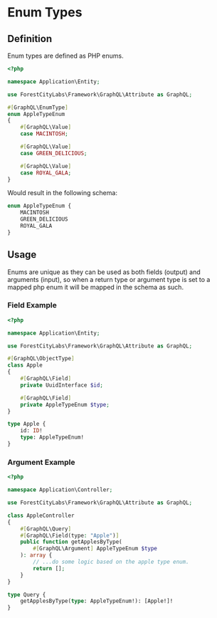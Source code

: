 Enum Types
==========

Definition
----------

Enum types are defined as PHP enums.

```php title="src/Entity/AppleTypeEnum.php"
<?php

namespace Application\Entity;

use ForestCityLabs\Framework\GraphQL\Attribute as GraphQL;

#[GraphQL\EnumType]
enum AppleTypeEnum
{
    #[GraphQL\Value]
    case MACINTOSH;

    #[GraphQL\Value]
    case GREEN_DELICIOUS;

    #[GraphQL\Value]
    case ROYAL_GALA;
}
```
Would result in the following schema:

```graphql
enum AppleTypeEnum {
    MACINTOSH
    GREEN_DELICIOUS
    ROYAL_GALA
}
```

Usage
-----

Enums are unique as they can be used as both fields (output) and arguments (input), so when a return type or argument type is set to a mapped php enum it will be mapped in the schema as such.

### Field Example

```php title="src/Entity/Apple.php"
<?php

namespace Application\Entity;

use ForestCityLabs\Framework\GraphQL\Attribute as GraphQL;

#[GraphQL\ObjectType]
class Apple
{
    #[GraphQL\Field]
    private UuidInterface $id;

    #[GraphQL\Field]
    private AppleTypeEnum $type;
}
```

```graphql
type Apple {
    id: ID!
    type: AppleTypeEnum!
}
```

### Argument Example

```php title="src/Controller/AppleController.php"
<?php

namespace Application\Controller;

use ForestCityLabs\Framework\GraphQL\Attribute as GraphQL;

class AppleController
{
    #[GraphQL\Query]
    #[GraphQL\Field(type: "Apple")]
    public function getApplesByType(
        #[GraphQL\Argument] AppleTypeEnum $type
    ): array {
        // ...do some logic based on the apple type enum.
        return [];
    }
}
```

```graphql
type Query {
    getApplesByType(type: AppleTypeEnum!): [Apple!]!
}
```
